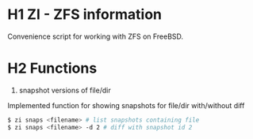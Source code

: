 # H1 ZI - ZFS information

Convenience script for working with ZFS on FreeBSD.

# H2 Functions

1. snapshot versions of file/dir

Implemented function for showing snapshots for 
file/dir with/without diff

```sh
$ zi snaps <filename> # list snapshots containing file
$ zi snaps <filename> -d 2 # diff with snapshot id 2
```